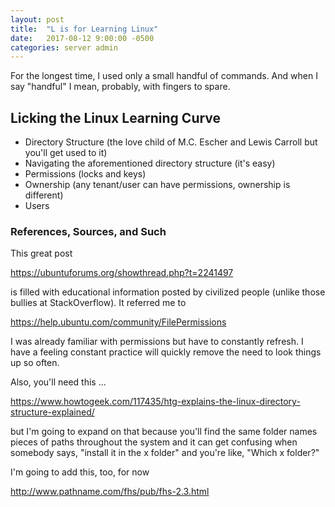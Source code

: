 ```yaml
---
layout: post
title:  "L is for Learning Linux"
date:   2017-08-12 9:00:00 -0500
categories: server admin
---
```

For the longest time, I used only a small handful of commands. And when I say "handful" I mean, probably, with fingers to spare.

## Licking the Linux Learning Curve
* Directory Structure (the love child of M.C. Escher and Lewis Carroll but you'll get used to it)
* Navigating the aforementioned directory structure (it's easy)
* Permissions (locks and keys)
* Ownership (any tenant/user can have permissions, ownership is different)
* Users

### References, Sources, and Such

This great post

https://ubuntuforums.org/showthread.php?t=2241497

is filled with educational information posted by civilized people (unlike those bullies at StackOverflow). It referred me to

https://help.ubuntu.com/community/FilePermissions

I was already familiar with permissions but have to constantly refresh. I have a feeling constant practice will quickly remove the need to look things up so often.

Also, you'll need this ... 

https://www.howtogeek.com/117435/htg-explains-the-linux-directory-structure-explained/

but I'm going to expand on that because you'll find the same folder names pieces of paths throughout the system and it can get confusing when somebody says, "install it in the x folder" and you're like, "Which x folder?"

I'm going to add this, too, for now

http://www.pathname.com/fhs/pub/fhs-2.3.html